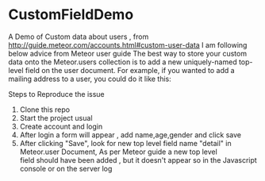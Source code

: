# CustomFieldDemo
A Demo of Custom data about users , from http://guide.meteor.com/accounts.html#custom-user-data
I am following below advice from Meteor user guide 
The best way to store your custom data onto the Meteor.users collection is to add a new uniquely-named top-level field on the user document.
For example, if you wanted to add a mailing address to a user, you could do it like this:

Steps to Reproduce the issue
1) Clone this repo  <br>
2) Start the project usual <br>
3) Create account and login <br>
4) After login a form will appear , add name,age,gender and click save <br>
5) After clicking "Save", look for new top level field name "detail" in Meteor.user Document, As per Meteor guide a new top level <br>
   field should have been added , but it doesn't appear so in the Javascript console or on the server log

